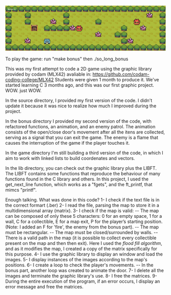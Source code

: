 

![So long](<Screenshot from 2023-11-06 10-32-07.png>)

To play the game:
run "make bonus"
then ./so_long_bonus


This was my first attempt to code a 2D game using the graphic library provided by codam (MLX42) avaliable in: https://github.com/codam-coding-college/MLX42
Students were given 1 month to produce it. 
We've started learning C 3 months ago, and this was our first graphic project. WOW. just WOW.

In the source directory, I provided my first version of the code.
I didn't update it because it was nice to realize how much I improved during the project.

In the bonus directory I provided my second version of the code, with refactored functions, an animation, and an enemy patrol.
The animation consists of the open/close door's movement after all the itens are collected, serving as a signal that you can exit the game.
The enemy is a flame that causes the interruption of the game if the player touches it.  

In the game directory I'm still building a third version of the code, in which I aim to work with linked lists to build coordenates and vectors. 

In the lib directory, you can check out the graphic library plus the LIBFT.
The LIBFT contains some functions that reproduce the behaviour of many functions found in the C library and others.
In this project, I used the get_next_line function, which works as a "fgets", and the ft_printf, that mimcs "printf".

Enough talking. What was done in this code?
1- I check if the text file is in the correct formart (.ber)
2- I read the file, parsing the map to store it in a multidimensional array (matrix).
3- I check if the map is valid:
-- The map can be composed of only these 5 characters:
	0 for an empty space,
	1 for a wall,
	C for a collectible,
	E for a map exit,
	P for the player’s starting position.
	(Note: I added an F for 'fire', the enemy from the bonus part).
-- The map must be rectangular.
-- The map must be closed/surrounded by walls.
-- There is a valid path in the map (it is possible to collect every collectible present on the map and then then exit).
	Here I used the *flood fill algorithm*, and as it modifies the map, I created a copy of the matrix specifically for this purpose. 
4- I use the graphic library to display an window and load the images.
5- I display instances of the images according to the map's positions.
6- I create a loop to check the player's movements.
-- In the bonus part, another loop was created to animate the door.
7- I delete all the images and terminate the graphic library's use.
8- I free the matrices.
9- During the entire execution of the program, if an error occurs, I display an error message and free the matrices.
